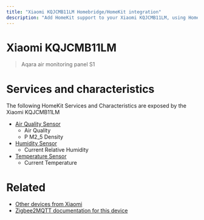 ```yaml
---
title: "Xiaomi KQJCMB11LM Homebridge/HomeKit integration"
description: "Add HomeKit support to your Xiaomi KQJCMB11LM, using Homebridge, Zigbee2MQTT and homebridge-z2m."
---
```

<!---
This file has been GENERATED using src/docgen/docgen.ts
DO NOT EDIT THIS FILE MANUALLY!
-->
# Xiaomi KQJCMB11LM
> Aqara air monitoring panel S1


# Services and characteristics
The following HomeKit Services and Characteristics are exposed by
the Xiaomi KQJCMB11LM

* [Air Quality Sensor](../../air_quality.md)
  * Air Quality
  * P M2_5 Density
* [Humidity Sensor](../../sensors.md)
  * Current Relative Humidity
* [Temperature Sensor](../../sensors.md)
  * Current Temperature


# Related
* [Other devices from Xiaomi](../index.md#xiaomi)
* [Zigbee2MQTT documentation for this device](https://www.zigbee2mqtt.io/devices/KQJCMB11LM.html)